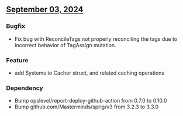 ## [September 03, 2024](https://github.com/OpsLevel/opslevel-go/compare/v2024.8.16...v2024.9.3)
### Bugfix
* Fix bug with ReconcileTags not properly reconciling the tags due to incorrect behavior of TagAssign mutation.
### Feature
* add Systems to Cacher struct, and related caching operations
### Dependency
* Bump opslevel/report-deploy-github-action from 0.7.0 to 0.10.0
* Bump github.com/Masterminds/sprig/v3 from 3.2.3 to 3.3.0
